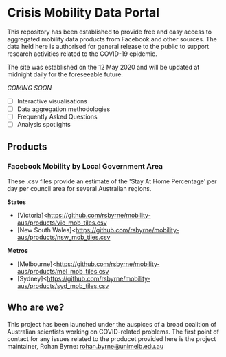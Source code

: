 # Crisis Mobility Data Portal

This repository has been established to provide free and easy access to aggregated mobility data products from Facebook and other sources. The data held here is authorised for general release to the public to support research activities related to the COVID-19 epidemic.

The site was established on the 12 May 2020 and will be updated at midnight daily for the foreseeable future.

*COMING SOON*

- [ ] Interactive visualisations
- [ ] Data aggregation methodologies
- [ ] Frequently Asked Questions
- [ ] Analysis spotlights

## Products

### Facebook Mobility by Local Government Area

These .csv files provide an estimate of the 'Stay At Home Percentage' per day per council area for several Australian regions.

**States**

- [Victoria]<https://github.com/rsbyrne/mobility-aus/products/vic_mob_tiles.csv
- [New South Wales]<https://github.com/rsbyrne/mobility-aus/products/nsw_mob_tiles.csv

**Metros**

- [Melbourne]<https://github.com/rsbyrne/mobility-aus/products/mel_mob_tiles.csv
- [Sydney]<https://github.com/rsbyrne/mobility-aus/products/syd_mob_tiles.csv

## Who are we?

This project has been launched under the auspices of a broad coalition of Australian scientists working on COVID-related problems. The first point of contact for any issues related to the producet provided here is the project maintainer, Rohan Byrne: <rohan.byrne@unimelb.edu.au>
